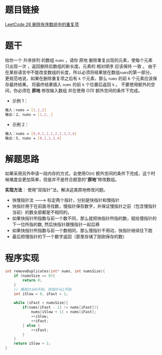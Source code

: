 # 题目链接
[LeetCode 26 删除有序数组中的重复项](https://leetcode.cn/problems/remove-duplicates-from-sorted-array/)

# 题干
给你一个 升序排列 的数组 `nums` ，请你 原地 删除重复出现的元素，使每个元素 只出现一次 ，返回删除后数组的新长度。元素的 相对顺序 应该保持 一致 。
由于在某些语言中不能改变数组的长度，所以必须将结果放在数组`nums`的第一部分。更规范地说，如果在删除重复项之后有 `k` 个元素，那么 `nums` 的前 k 个元素应该保存最终结果。
将最终结果插入 `nums` 的前 `k` 个位置后返回 `k` 。
不要使用额外的空间，你必须在 **原地** 修改输入数组 并在使用 O(1) 额外空间的条件下完成。

- 示例 1：
```bash
输入：nums = [1,1,2]
输出：2, nums = [1,2,_]
```

- 示例 2：
```bash
输入：nums = [0,0,1,1,1,2,2,3,3,4]
输出：5, nums = [0,1,2,3,4]
```
# 解题思路
如果采用另外申请一段内存的方式，会使用O(n) 额外空间的条件下完成，这个时候难度会更加简单，但是并不是符合题意的“**原地**”修改数组。

**实现方法**：
使用“双指针”法，解决这类原地修改问题。
- 快慢指针法 ---> 标定两个指针，分别是快指针和慢指针
- 快指针用于在前面寻找数，慢指针保存数字，并保证慢指针之前（包含慢指针当前）的数全部都是不相同的。
- 如果快指针所指数与前一个数不同，那么就把快指针所指的数，赋给慢指针的下一位所指的数, 然后快指针跟慢指针一起后移
- 如果快指针所指数与前一个数相同，那么慢指针不用动，快指针继续往下跑
- 最后把慢指针的下一个数字返回（那里存储了刚刚保存的数）

# 程序实现
```c
int removeDuplicates(int* nums, int numsSize){
    if (numsSize == 0){
        return 0;
    }
    // 慢指针从0开始，快指针从1开始
    int iSlow = 0, iFast = 1;
    
    while (iFast < numsSize){
        if(nums[iFast - 1] != nums[iFast]){
            nums[iSlow + 1] = nums[iFast];
            ++iSlow;
            ++iFast;
        } else {
            ++iFast;
        }
    }
    return iSlow + 1;   
}
```

